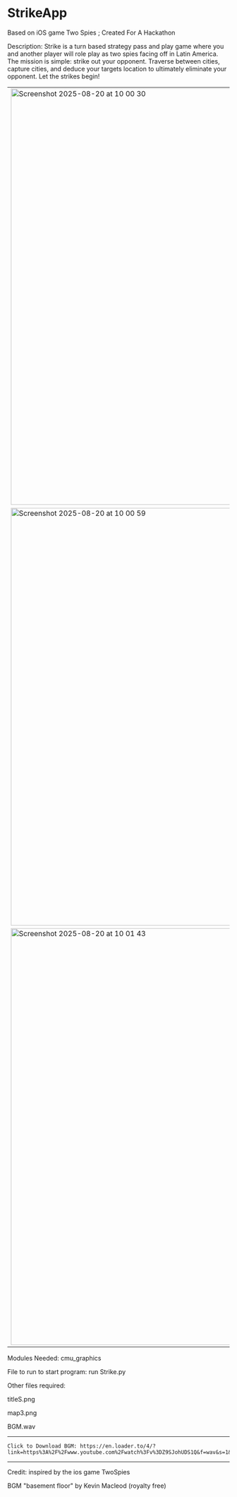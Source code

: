 # StrikeApp
Based on iOS game Two Spies ; Created For A Hackathon

Description:
Strike is a turn based strategy pass and play game where you and another player will role play as two spies facing off in Latin America. The mission is simple: strike out your opponent. Traverse between cities, capture cities, and deduce your targets location to ultimately eliminate your opponent. Let the strikes begin!

<table>
  <tr>
    <td><img width="1510" height="943" alt="Screenshot 2025-08-20 at 10 00 30" src="https://github.com/user-attachments/assets/210a3172-59b1-40b6-b2ca-cc5c41fe4b57" /></td>
    <td><img width="1512" height="944" alt="Screenshot 2025-08-20 at 10 00 40" src="https://github.com/user-attachments/assets/71e22d04-4019-4cd7-b94a-f3ff8fdcf9b0" /></td>
  </tr>
  <tr>
    <td><img width="1510" height="946" alt="Screenshot 2025-08-20 at 10 00 59" src="https://github.com/user-attachments/assets/462f3310-f763-4048-9892-a2d514937947" /></td>
    <td><img width="1510" height="944" alt="Screenshot 2025-08-20 at 10 01 19" src="https://github.com/user-attachments/assets/e1484143-f28c-43da-b022-9f1c1cfa0587" /></td>
  </tr>
  <tr>
    <td><img width="1511" height="944" alt="Screenshot 2025-08-20 at 10 01 43" src="https://github.com/user-attachments/assets/6daf32b0-814a-4f29-ae42-40d6500f1b7a" /></td>
    <td><img width="1512" height="944" alt="Screenshot 2025-08-20 at 10 01 55" src="https://github.com/user-attachments/assets/4520ed6e-2901-4279-9d32-679582409b61" /></td>
  </tr>
</table>


Modules Needed:
cmu_graphics


File to run to start program: 
run Strike.py


Other files required:

titleS.png

map3.png

BGM.wav 

----------------------------------------------------------------------------------------
	Click to Download BGM: https://en.loader.to/4/?link=https%3A%2F%2Fwww.youtube.com%2Fwatch%3Fv%3DZ9SJohUDS1Q&f=wav&s=1&e=1&r=y2downcc
----------------------------------------------------------------------------------------


Credit:
inspired by the ios game TwoSpies

BGM "basement floor" by Kevin Macleod (royalty free)
